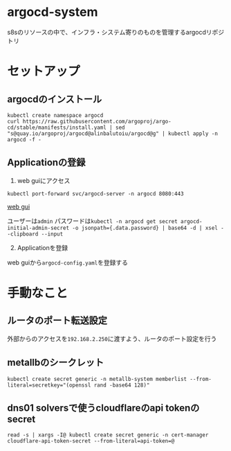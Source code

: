 # argocd-system
s8sのリソースの中で、インフラ・システム寄りのものを管理するargocdリポジトリ

# セットアップ
## argocdのインストール
```
kubectl create namespace argocd
curl https://raw.githubusercontent.com/argoproj/argo-cd/stable/manifests/install.yaml | sed "s@quay.io/argoproj/argocd@alinbalutoiu/argocd@g" | kubectl apply -n argocd -f -
```

## Applicationの登録

1. web guiにアクセス

```
kubectl port-forward svc/argocd-server -n argocd 8080:443
```

[web gui](localhost:8080)

ユーザーは`admin` パスワードは`kubectl -n argocd get secret argocd-initial-admin-secret -o jsonpath={.data.password} | base64 -d | xsel --clipboard --input`


2. Applicationを登録

web guiから`argocd-config.yaml`を登録する

# 手動なこと
## ルータのポート転送設定
外部からのアクセスを`192.168.2.250`に渡すよう、ルータのポート設定を行う

## metallbのシークレット
```
kubectl create secret generic -n metallb-system memberlist --from-literal=secretkey="(openssl rand -base64 128)"
```

## dns01 solversで使うcloudflareのapi tokenのsecret
```
read -s | xargs -I@ kubectl create secret generic -n cert-manager cloudflare-api-token-secret --from-literal=api-token=@
```
